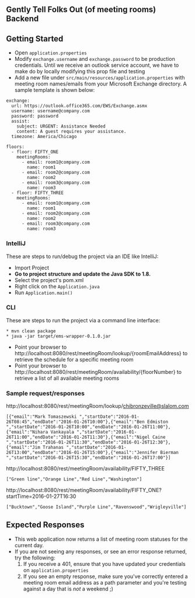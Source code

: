 ## Gently Tell Folks Out (of meeting rooms) Backend

## Getting Started
* Open `application.properties`
* Modify `exchange.username` and `exchange.password` to be production credentials. Until we receive an outlook service account,
we have to make do by locally modifying this prop file and testing
* Add a new file under `src/main/resources/application.properties` with meeting room names/emails from your Microsoft Exchange directory. A sample template is shown below:

```
exchange:
  url: https://outlook.office365.com/EWS/Exchange.asmx
  username: username@company.com
  password: password
  assist:
    subject: URGENT: Assistance Needed
    content: A guest requires your assistance.
  timezone: America/Chicago

floors:
  - floor: FIFTY_ONE
    meetingRooms:
      - email: room1@company.com
        name: room1
      - email: room2@company.com
        name: room2
      - email: room3@company.com
        name: room3
  - floor: FIFTY_THREE
    meetingRooms:
      - email: room1@company.com
        name: room1
      - email: room2@company.com
        name: room2
      - email: room3@company.com
        name: room3
```

### IntelliJ
These are steps to run/debug the project via an IDE like IntelliJ:
 * Import Project
 * **Go to project structure and update the Java SDK to 1.8.**
 * Select the project's pom.xml
 * Right click on the `Application.java`
 * Run `Application.main()`

### CLI
These are steps to run the project via a command line interface:
 ```
 * mvn clean package
 * java -jar target/ems-wrapper-0.1.0.jar
 ```
* Point your browser to http://localhost:8080/rest/meetingRoom/lookup/{roomEmailAddress} to retrieve the schedule for a specific meeting room
* Point your browser to http://localhost:8080/rest/meetingRoom/availability/{floorNumber} to retrieve a list of all available meeting rooms

### Sample request/responses
http://localhost:8080/rest/meetingRoom/lookup/chibronzeville@slalom.com

```
[{"email":"Mark Tomaszewski ","startDate":"2016-01-26T08:45","endDate":"2016-01-26T10:00"},{"email":"Ben Edmiston ","startDate":"2016-01-26T10:00","endDate":"2016-01-26T11:00"},{"email":"Nihara Vankayala ","startDate":"2016-01-26T11:00","endDate":"2016-01-26T11:30"},{"email":"Nigel Caine ","startDate":"2016-01-26T11:30","endDate":"2016-01-26T12:30"},{"email":"Jim Trahanas ","startDate":"2016-01-26T13:00","endDate":"2016-01-26T15:00"},{"email":"Jennifer Bierman ","startDate":"2016-01-26T15:30","endDate":"2016-01-26T17:00"}]
```

http://localhost:8080/rest/meetingRoom/availability/FIFTY_THREE

```
["Green line","Orange Line","Red Line","Washington"]
```

http://localhost:8080/rest/meetingRoom/availability/FIFTY_ONE?startTime=2016-01-27T16:30

```
["Bucktown","Goose Island","Purple Line","Ravenswood","Wrigleyville"]
```

## Expected Responses
* This web application now returns a list of meeting room statuses for the current day.
* If you are not seeing any responses, or see an error response returned, try the following:
    1. If you receive a 401, ensure that you have updated your credentials on `application.properties`
    2. If you see an empty response, make sure you've correctly entered a meeting room email address as a path parameter and you're testing
against a day that is _not_ a weekend ;)